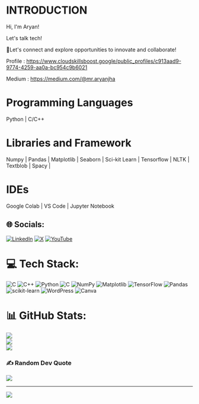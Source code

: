 # INTRODUCTION

Hi, I'm Aryan!

Let's talk tech!

🌟Let's connect and explore opportunities to innovate and collaborate!

Profile : https://www.cloudskillsboost.google/public_profiles/c913aad9-9774-4259-aa0a-bc954c9b6021


Medium : https://medium.com/@mr.aryanjha

# Programming Languages
Python | C/C++ 

# Libraries and Framework 
Numpy | Pandas | Matplotlib | Seaborn | Sci-kit Learn | Tensorflow | NLTK | Textblob | Spacy |

# IDEs
Google Colab | VS Code | Jupyter Notebook

## 🌐 Socials:
[![LinkedIn](https://img.shields.io/badge/LinkedIn-%230077B5.svg?logo=linkedin&logoColor=white)](https://linkedin.com/in/https://www.linkedin.com/in/aryan-jha-63bab3288/) [![X](https://img.shields.io/badge/X-black.svg?logo=X&logoColor=white)](https://x.com/aeyyjeyy98) [![YouTube](https://img.shields.io/badge/YouTube-%23FF0000.svg?logo=YouTube&logoColor=white)](https://youtube.com/@aryanjha2005) 

# 💻 Tech Stack:
![C](https://img.shields.io/badge/c-%2300599C.svg?style=for-the-badge&logo=c&logoColor=white) ![C++](https://img.shields.io/badge/c++-%2300599C.svg?style=for-the-badge&logo=c%2B%2B&logoColor=white) ![Python](https://img.shields.io/badge/python-3670A0?style=for-the-badge&logo=python&logoColor=ffdd54) ![C](https://img.shields.io/badge/c-%2300599C.svg?style=for-the-badge&logo=c&logoColor=white) ![NumPy](https://img.shields.io/badge/numpy-%23013243.svg?style=for-the-badge&logo=numpy&logoColor=white) ![Matplotlib](https://img.shields.io/badge/Matplotlib-%23ffffff.svg?style=for-the-badge&logo=Matplotlib&logoColor=black) ![TensorFlow](https://img.shields.io/badge/TensorFlow-%23FF6F00.svg?style=for-the-badge&logo=TensorFlow&logoColor=white) ![Pandas](https://img.shields.io/badge/pandas-%23150458.svg?style=for-the-badge&logo=pandas&logoColor=white) ![scikit-learn](https://img.shields.io/badge/scikit--learn-%23F7931E.svg?style=for-the-badge&logo=scikit-learn&logoColor=white) ![WordPress](https://img.shields.io/badge/WordPress-%23117AC9.svg?style=for-the-badge&logo=WordPress&logoColor=white) ![Canva](https://img.shields.io/badge/Canva-%2300C4CC.svg?style=for-the-badge&logo=Canva&logoColor=white)
# 📊 GitHub Stats:
![](https://github-readme-stats.vercel.app/api?username=aeyjeyaryan&theme=dark&hide_border=false&include_all_commits=false&count_private=false)<br/>
![](https://github-readme-streak-stats.herokuapp.com/?user=aeyjeyaryan&theme=dark&hide_border=false)<br/>
![](https://github-readme-stats.vercel.app/api/top-langs/?username=aeyjeyaryan&theme=dark&hide_border=false&include_all_commits=false&count_private=false&layout=compact)

### ✍️ Random Dev Quote
![](https://quotes-github-readme.vercel.app/api?type=horizontal&theme=radical)

---
[![](https://visitcount.itsvg.in/api?id=aeyjeyaryan&icon=0&color=0)](https://visitcount.itsvg.in)

<!-- Proudly created with GPRM ( https://gprm.itsvg.in ) -->
